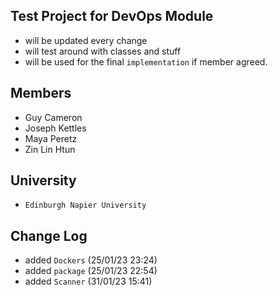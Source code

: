 ## Test Project for DevOps Module
- will be updated every change
- will test around with classes and stuff
- will be used for the final `implementation` if member agreed.  

## Members
- Guy Cameron
- Joseph Kettles
- Maya Peretz
- Zin Lin Htun

## University 
- `Edinburgh Napier University`

## Change Log

- added `Dockers` (25/01/23 23:24) 
- added `package` (25/01/23 22:54)
- added `Scanner` (31/01/23 15:41)
